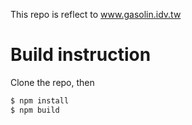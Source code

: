This repo is reflect to www.gasolin.idv.tw

Build instruction
====

Clone the repo, then

```sh
$ npm install
$ npm build
```

